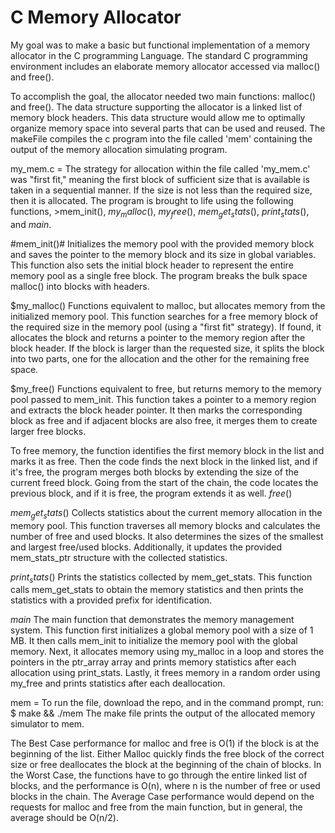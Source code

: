 # C Memory Allocator
My goal was to make a basic but functional implementation of a memory allocator in the C programming Language. The standard C programming environment includes an elaborate memory allocator accessed via malloc() and free().

To accomplish the goal, the allocator needed two main functions: malloc() and free(). The data structure supporting the allocator is a linked list of memory block headers. This  data structure would allow me to optimally organize memory space into several parts that can be used and reused. The makeFile compiles the c program into the file called 'mem' containing the output of the memory allocation simulating program.

my_mem.c =
The strategy for allocation within the file called 'my_mem.c' was "first fit," meaning the first block of sufficient size that is available is taken in a sequential manner. If the size is not less than the required size, then it is allocated. The program is brought to life using the following functions, >mem_init(), $my_malloc()$, $my_free()$, $mem_get_stats()$, $print_stats()$, and $main$.

#mem_init()# Initializes the memory pool with the provided memory block and saves the pointer to the memory block and its size in global variables. This function also sets the initial block header to represent the entire memory pool as a single free block. The program breaks the bulk space malloc() into blocks with headers.

$my_malloc() Functions equivalent to malloc, but allocates memory from the initialized memory pool. This function searches for a free memory block of the required size in the memory pool (using a "first fit" strategy). If found, it allocates the block and returns a pointer to the memory region after the block header. If the block is larger than the requested size, it splits the block into two parts, one for the allocation and the other for the remaining free space.

$my_free() Functions equivalent to free, but returns memory to the memory pool passed to mem_init. This function takes a pointer to a memory region and extracts the block header pointer. It then marks the corresponding block as free and if adjacent blocks are also free, it merges them to create larger free blocks.

  To free memory, the function identifies the first memory block in the list and marks it as free. Then the code finds the next block in the linked list, and if it's free, the program merges both blocks by extending the size of the current freed block. Going from the start of the chain, the code locates the previous block, and if it is free, the program extends it as well. $free()$

$mem_get_stats()$ Collects statistics about the current memory allocation in the memory pool. This function traverses all memory blocks and calculates the number of free and used blocks. It also determines the sizes of the smallest and largest free/used blocks. Additionally, it updates the provided mem_stats_ptr structure with the collected statistics.

$print_stats()$ Prints the statistics collected by mem_get_stats. This function calls mem_get_stats to obtain the memory statistics and then prints the statistics with a provided prefix for identification.

$main$ The main function that demonstrates the memory management system. This function first initializes a global memory pool with a size of 1 MB. It then calls mem_init to initialize the memory pool with the global memory. Next, it allocates memory using my_malloc in a loop and stores the pointers in the ptr_array array and prints memory statistics after each allocation using print_stats. Lastly, it frees memory in a random order using my_free and prints statistics after each deallocation.

mem = 
To run the file, download the repo, and in the command prompt, run: $ make && ./mem
The make file prints the output of the allocated memory simulator to mem.

The Best Case performance for malloc and free is O(1) if the block is at the beginning of the list.
Either Malloc quickly finds the free block of the correct size or free deallocates the block at the beginning of the chain of blocks.
In the Worst Case, the functions have to go through the entire linked list of blocks, and the performance is O(n), where n is the number of free or used blocks in the chain.
The Average Case performance would depend on the requests for malloc and free from the main function, but in general, the average should be O(n/2).
